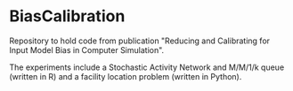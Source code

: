 # BiasCalibration
Repository to hold code from publication "Reducing and Calibrating for Input Model Bias in Computer Simulation".

The experiments include a Stochastic Activity Network and M/M/1/k queue (written in R) and a facility location problem (written in Python). 
